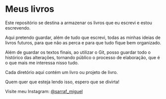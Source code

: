 # Meus livros

Este repositório se destina a armazenar os livros que eu escrevi e estou escrevendo.

Aqui pretendo guardar, além de tudo que escrevi, todas as minhas ideias de livros futuros, para que não as perca e para que tudo fique bem organizado.

Além de guardar os textos finais, ao utilizar o Git, posso guardar todo o histórico das alterações, tornando público o processo de elaboração, que é o que mais me interessa nisso tudo.

Cada diretório aqui contém um livro ou projeto de livro.

Quem quer que esteja lendo isso, espero que se divirta!

Visite meu Instagram: [@sarraf_miguel](https://www.instagram.com/sarraf_miguel)